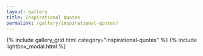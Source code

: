 ```yaml
---
layout: gallery
title: Inspirational Quotes
permalink: /gallery/inspirational-quotes/
---
```


{% include gallery_grid.html category="inspirational-quotes" %}
{% include lightbox_modal.html %}


